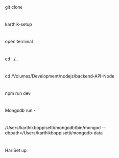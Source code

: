 git clone
#
karthik-setup
#
open terminal
#
cd ../..
#
cd /Volumes/Development/nodejs/backend-API-Node
#
npm run dev

#
Mongodb run -
#
/Users/karthikboppisetti/mongodb/bin/mongod --dbpath=/Users/karthikboppisetti/mongodb-data
#
HariSet up.
